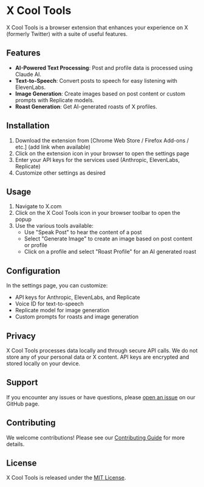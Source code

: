 # X Cool Tools

X Cool Tools is a browser extension that enhances your experience on X (formerly Twitter) with a suite of useful features.

## Features

- **AI-Powered Text Processing**: Post and profile data is processed using Claude AI.
- **Text-to-Speech**: Convert posts to speech for easy listening with ElevenLabs.
- **Image Generation**: Create images based on post content or custom prompts with Replicate models.
- **Roast Generation**: Get AI-generated roasts of X profiles.
## Installation

1. Download the extension from [Chrome Web Store / Firefox Add-ons / etc.] (add link when available)
2. Click on the extension icon in your browser to open the settings page
3. Enter your API keys for the services used (Anthropic, ElevenLabs, Replicate)
4. Customize other settings as desired

## Usage

1. Navigate to X.com
2. Click on the X Cool Tools icon in your browser toolbar to open the popup
3. Use the various tools available:
   - Use "Speak Post" to hear the content of a post
   - Select "Generate Image" to create an image based on post content or profile
   - Click on a profile and select "Roast Profile" for an AI generated roast

## Configuration

In the settings page, you can customize:
- API keys for Anthropic, ElevenLabs, and Replicate
- Voice ID for text-to-speech
- Replicate model for image generation
- Custom prompts for roasts and image generation

## Privacy

X Cool Tools processes data locally and through secure API calls. We do not store any of your personal data or X content. API keys are encrypted and stored locally on your device.

## Support

If you encounter any issues or have questions, please [open an issue](link-to-your-issue-tracker) on our GitHub page.

## Contributing

We welcome contributions! Please see our [Contributing Guide](link-to-contributing-guide) for more details.

## License

X Cool Tools is released under the [MIT License](link-to-license-file).
